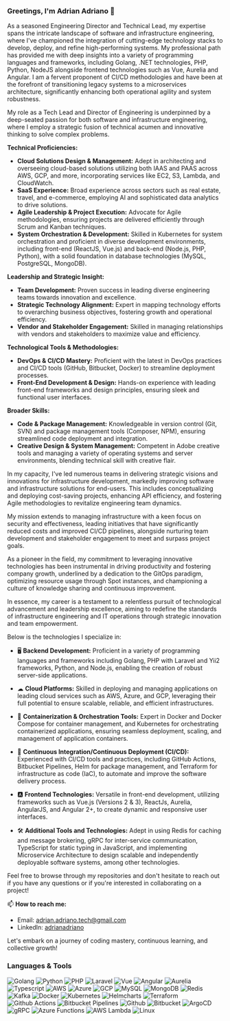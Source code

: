 ### Greetings, I'm Adrian Adriano 👋

As a seasoned Engineering Director and Technical Lead, my expertise spans the intricate landscape of software and infrastructure engineering, where I've championed the integration of cutting-edge technology stacks to develop, deploy, and refine high-performing systems. My professional path has provided me with deep insights into a variety of programming languages and frameworks, including Golang, .NET technologies, PHP, Python, NodeJS alongside frontend technologies such as Vue, Aurelia and Angular. I am a fervent proponent of CI/CD methodologies and have been at the forefront of transitioning legacy systems to a microservices architecture, significantly enhancing both operational agility and system robustness.

My role as a Tech Lead and Director of Engineering is underpinned by a deep-seated passion for both software and infrastructure engineering, where I employ a strategic fusion of technical acumen and innovative thinking to solve complex problems.

**Technical Proficiencies:**

- **Cloud Solutions Design & Management:** Adept in architecting and overseeing cloud-based solutions utilizing both IAAS and PAAS across AWS, GCP, and more, incorporating services like EC2, S3, Lambda, and CloudWatch.
- **SaaS Experience:** Broad experience across sectors such as real estate, travel, and e-commerce, employing AI and sophisticated data analytics to drive solutions.
- **Agile Leadership & Project Execution:** Advocate for Agile methodologies, ensuring projects are delivered efficiently through Scrum and Kanban techniques.
- **System Orchestration & Development:** Skilled in Kubernetes for system orchestration and proficient in diverse development environments, including front-end (ReactJS, Vue.js) and back-end (Node.js, PHP, Python), with a solid foundation in database technologies (MySQL, PostgreSQL, MongoDB).

**Leadership and Strategic Insight:**

- **Team Development:** Proven success in leading diverse engineering teams towards innovation and excellence.
- **Strategic Technology Alignment:** Expert in mapping technology efforts to overarching business objectives, fostering growth and operational efficiency.
- **Vendor and Stakeholder Engagement:** Skilled in managing relationships with vendors and stakeholders to maximize value and efficiency.

**Technological Tools & Methodologies:**

- **DevOps & CI/CD Mastery:** Proficient with the latest in DevOps practices and CI/CD tools (GitHub, Bitbucket, Docker) to streamline deployment processes.
- **Front-End Development & Design:** Hands-on experience with leading front-end frameworks and design principles, ensuring sleek and functional user interfaces.

**Broader Skills:**

- **Code & Package Management:** Knowledgeable in version control (Git, SVN) and package management tools (Composer, NPM), ensuring streamlined code deployment and integration.
- **Creative Design & System Management:** Competent in Adobe creative tools and managing a variety of operating systems and server environments, blending technical skill with creative flair.

In my capacity, I've led numerous teams in delivering strategic visions and innovations for infrastructure development, markedly improving software and infrastructure solutions for end-users. This includes conceptualizing and deploying cost-saving projects, enhancing API efficiency, and fostering Agile methodologies to revitalize engineering team dynamics.

My mission extends to managing infrastructure with a keen focus on security and effectiveness, leading initiatives that have significantly reduced costs and improved CI/CD pipelines, alongside nurturing team development and stakeholder engagement to meet and surpass project goals.

As a pioneer in the field, my commitment to leveraging innovative technologies has been instrumental in driving productivity and fostering company growth, underlined by a dedication to the GitOps paradigm, optimizing resource usage through Spot instances, and championing a culture of knowledge sharing and continuous improvement.

In essence, my career is a testament to a relentless pursuit of technological advancement and leadership excellence, aiming to redefine the standards of infrastructure engineering and IT operations through strategic innovation and team empowerment.

Below is the technologies I specialize in:

- 🖥 **Backend Development:** Proficient in a variety of programming languages and frameworks including Golang, PHP with Laravel and Yii2 frameworks, Python, and Node.js, enabling the creation of robust server-side applications.
  
- ☁ **Cloud Platforms:** Skilled in deploying and managing applications on leading cloud services such as AWS, Azure, and GCP, leveraging their full potential to ensure scalable, reliable, and efficient infrastructures.

- 🐳 **Containerization & Orchestration Tools:** Expert in Docker and Docker Compose for container management, and Kubernetes for orchestrating containerized applications, ensuring seamless deployment, scaling, and management of application containers.

- 🔄 **Continuous Integration/Continuous Deployment (CI/CD):** Experienced with CI/CD tools and practices, including GitHub Actions, Bitbucket Pipelines, Helm for package management, and Terraform for infrastructure as code (IaC), to automate and improve the software delivery process.

- 🅰 **Frontend Technologies:** Versatile in front-end development, utilizing frameworks such as Vue.js (Versions 2 & 3), ReactJs, Aurelia, AngularJS, and Angular 2+, to create dynamic and responsive user interfaces.

- 🛠 **Additional Tools and Technologies:** Adept in using Redis for caching and message brokering, gRPC for inter-service communication, TypeScript for static typing in JavaScript, and implementing Microservice Architecture to design scalable and independently deployable software systems, among other technologies.

Feel free to browse through my repositories and don't hesitate to reach out if you have any questions or if you're interested in collaborating on a project!

📫 **How to reach me:**
- Email: [adrian.adriano.tech@gmail.com](mailto:adrian.adriano.tech@gmail.com)
- LinkedIn: [adrianadriano](https://www.linkedin.com/in/adrian-adriano-aa732480/)

Let's embark on a journey of coding mastery, continuous learning, and collective growth!

### Languages & Tools

![Golang](https://www.vectorlogo.zone/logos/golang/golang-ar21.svg)
![Python](https://www.vectorlogo.zone/logos/python/python-ar21.svg)
![PHP](https://www.vectorlogo.zone/logos/php/php-ar21.svg)
![Laravel](https://www.vectorlogo.zone/logos/laravel/laravel-ar21.svg)
![Vue](https://www.vectorlogo.zone/logos/vuejs/vuejs-ar21.svg)
![Angular](https://www.vectorlogo.zone/logos/angular/angular-ar21.svg)
![Aurelia](https://www.vectorlogo.zone/logos/aureliaio/aureliaio-ar21.svg)
![Typescript](https://www.vectorlogo.zone/logos/typescriptlang/typescriptlang-ar21.svg)
![AWS](https://www.vectorlogo.zone/logos/amazon_aws/amazon_aws-ar21.svg)
![Azure](https://www.vectorlogo.zone/logos/microsoft_azure/microsoft_azure-ar21.svg)
![GCP](https://www.vectorlogo.zone/logos/google_cloud/google_cloud-ar21.svg)
![MySQL](https://www.vectorlogo.zone/logos/mysql/mysql-horizontal.svg)
![MongoDB](https://www.vectorlogo.zone/logos/mongodb/mongodb-ar21.svg)
![Redis](https://www.vectorlogo.zone/logos/redis/redis-ar21.svg)
![Kafka](https://www.vectorlogo.zone/logos/apache_kafka/apache_kafka-ar21.svg)
![Docker](https://www.vectorlogo.zone/logos/docker/docker-ar21.svg)
![Kubernetes](https://www.vectorlogo.zone/logos/kubernetes/kubernetes-ar21.svg)
![Helmcharts](https://www.vectorlogo.zone/logos/helmsh/helmsh-ar21.svg)
![Terraform](https://www.vectorlogo.zone/logos/terraformio/terraformio-ar21.svg)
![Github Actions](https://techblog.asia-quest.jp/hubfs/TechBlog/202210-02github-thum.png)
![Bitbucket Pipelines](https://miro.medium.com/v2/resize:fit:1157/1*tq3p0Fxst1czDFpxgvb48Q.png)
![Github](https://www.vectorlogo.zone/logos/github/github-ar21.svg)
![Bitbucket](https://www.vectorlogo.zone/logos/bitbucket/bitbucket-official.svg)
![ArgoCD](https://www.vectorlogo.zone/logos/argoprojio/argoprojio-ar21.svg)
![gRPC](https://www.vectorlogo.zone/logos/grpcio/grpcio-ar21.svg)
![Azure Functions](https://www.vectorlogo.zone/logos/azurefunctions/azurefunctions-ar21.svg)
![AWS Lambda](https://www.vectorlogo.zone/logos/amazon_awslambda/amazon_awslambda-ar21.svg)
![Linux](https://www.vectorlogo.zone/logos/linux/linux-ar21.svg)
